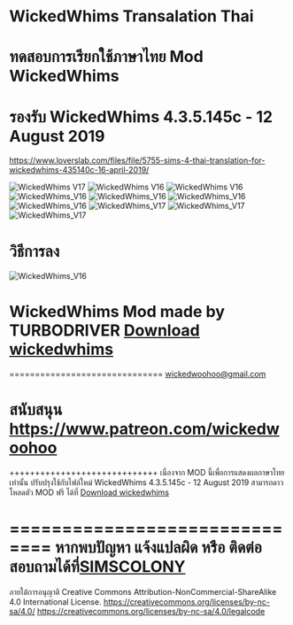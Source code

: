 # WickedWhims Transalation Thai
# ทดสอบการเรียกใช้ภาษาไทย Mod WickedWhims
# รองรับ WickedWhims 4.3.5.145c - 12 August 2019

 https://www.loverslab.com/files/file/5755-sims-4-thai-translation-for-wickedwhims-435140c-16-april-2019/
 
![WickedWhims V17](https://i.imgur.com/99p1GLt.jpg)
![WickedWhims V16](https://i.imgur.com/E0jSnFq.jpg)
![WickedWhims V16](https://i.imgur.com/BYfkhND.jpg)
![WickedWhims_V16](https://i.imgur.com/pR9LVXK.jpg)
![WickedWhims_V16](https://i.imgur.com/J8TeAJt.jpg)
![WickedWhims_V16](https://i.imgur.com/LxRj7ni.jpg)
![WickedWhims_V16](https://i.imgur.com/o3SMTQ2.jpg)
![WickedWhims_V17](https://i.imgur.com/zzhz6lo.jpg)
![WickedWhims_V17](https://i.imgur.com/AoSTAuv.jpg)
![WickedWhims_V17](https://i.imgur.com/z9TxTU3.jpg)

# วิธีการลง
![WickedWhims_V16](https://i.imgur.com/lxLtPAu.jpg)


# WickedWhims Mod made by TURBODRIVER   [Download wickedwhims](http://wickedwhims.tumblr.com/) 
==============================
wickedwoohoo@gmail.com

สนับสนุน https://www.patreon.com/wickedwoohoo
==============================

+++++++++++++++++++++++++++++
เนื่องจาก MOD นี้เพื่อการแสดงผลภาษาไทยเท่านั้น ปรับปรุงใช้กับไฟล์ใหม่
WickedWhims 4.3.5.145c - 12 August 2019
สามารถดาวโหลดตัว MOD ฟรี ได้ที่   [Download wickedwhims](http://wickedwhims.tumblr.com/) 

==============================
หากพบปัญหา แจ้งแปลผิด หรือ ติดต่อสอบถามได้ที่[SIMSCOLONY](https://www.facebook.com/SimsColony/)
==============================
ภายใต้การอนุญาติ 
Creative Commons Attribution-NonCommercial-ShareAlike 4.0 International License.
https://creativecommons.org/licenses/by-nc-sa/4.0/
https://creativecommons.org/licenses/by-nc-sa/4.0/legalcode
